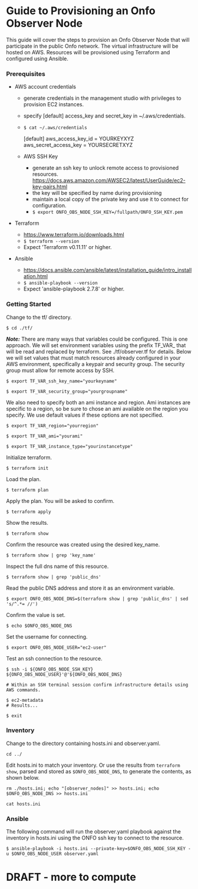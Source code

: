 # Guide to Provisioning an Onfo Observer Node

This guide will cover the steps to provision an Onfo Observer Node that will participate in the public Onfo network.  The virtual infrastructure will be hosted on AWS.  Resources will be provisioned using Terraform and configured using Ansible.

### Prerequisites
* AWS account credentials
  * generate credentials in the management studio with privileges to provision EC2 instances.
  * specify [default] access_key and secret_key in ~/.aws/credentials.
  * ```$ cat ~/.aws/credentials```


    [default]
    aws_access_key_id = YOURKEYXYZ
    aws_secret_access_key = YOURSECRETXYZ
  * AWS SSH Key
    * generate an ssh key to unlock remote access to provisioned resources.  https://docs.aws.amazon.com/AWSEC2/latest/UserGuide/ec2-key-pairs.html
    * the key will be specified by name during provisioning
    * maintain a local copy of the private key and use it to connect for configuration.
    * `$ export ONFO_OBS_NODE_SSH_KEY=/fullpath/ONFO_SSH_KEY.pem`


* Terraform
  * https://www.terraform.io/downloads.html
  * `$ terraform --version`
  * Expect 'Terraform v0.11.11' or higher.


* Ansible
  * https://docs.ansible.com/ansible/latest/installation_guide/intro_installation.html
  * `$ ansible-playbook --version`
  * Expect 'ansible-playbook 2.7.8' or higher.

### Getting Started

Change to the tf/ directory.

`$ cd ./tf/`

***Note:*** There are many ways that variables could be configured.  This is one approach.  We will set environment variables using the prefix TF_VAR_ that will be read and replaced by terraform.  See ./tf/observer.tf for details.  Below we will set values that must match resources already configured in your AWS environment, specifically a keypair and security group.  The security group must allow for remote access by SSH.


`$ export TF_VAR_ssh_key_name="yourkeyname"`


`$ export TF_VAR_security_group="yourgroupname"`


We also need to specify both an ami instance and region.  Ami instances are specific to a region, so be sure to chose an ami available on the region you specify.  We use default values if these options are not specified.

`$ export TF_VAR_region="yourregion"`

`$ export TF_VAR_ami="yourami"`

`$ export TF_VAR_instance_type="yourinstancetype"`

Initialize terraform.

`$ terraform init`

Load the plan.

`$ terraform plan`

Apply the plan.  You will be asked to confirm.

`$ terraform apply`

Show the results.

`$ terraform show`

Confirm the resource was created using the desired key_name.

`$ terraform show | grep 'key_name'`

Inspect the full dns name of this resource.

`$ terraform show | grep 'public_dns'`

Read the public DNS address and store it as an environment variable.

`$ export ONFO_OBS_NODE_DNS=$(terraform show | grep 'public_dns' | sed 's/^.*= //')`

Confirm the value is set.

`$ echo $ONFO_OBS_NODE_DNS`

Set the username for connecting.

`$ export ONFO_OBS_NODE_USER="ec2-user"`

Test an ssh connection to the resource.

`$ ssh -i ${ONFO_OBS_NODE_SSH_KEY} ${ONFO_OBS_NODE_USER}'@'${ONFO_OBS_NODE_DNS}`

    # Within an SSH terminal session confirm infrastructure details using AWS commands.

    $ ec2-metadata
    # Results...

    $ exit

### Inventory

Change to the directory containing hosts.ini and observer.yaml.

`cd ../`

Edit hosts.ini to match your inventory.  Or use the results from `terraform show`, parsed and stored as `$ONFO_OBS_NODE_DNS`, to generate the contents, as shown below.

`rm ./hosts.ini; echo "[observer_nodes]" >> hosts.ini; echo $ONFO_OBS_NODE_DNS >> hosts.ini`

`cat hosts.ini`


### Ansible

The following command will run the observer.yaml playbook against the inventory in hosts.ini using the ONFO ssh key to connect to the resource.

`$ ansible-playbook -i hosts.ini --private-key=$ONFO_OBS_NODE_SSH_KEY -u $ONFO_OBS_NODE_USER observer.yaml`

# DRAFT - more to compute
